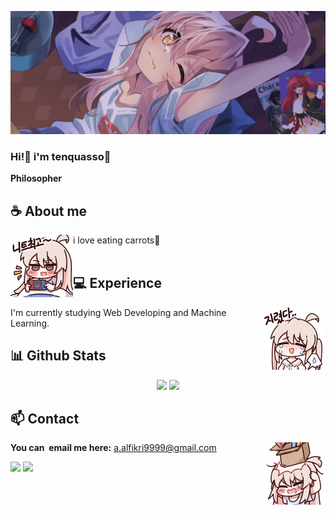<div align="center">
</div>

![Preview](./images/bg.webp)

### Hi!👋 i'm tenquasso🎀

**Philosopher** 

## **☕ About me**
<a href="https://github.com/tenquasso"><img align="left" width="100" src="./images/mahiro_switch.png"></a>
i love eating carrots🥕
<br><br>

## **💻 Experience**
<a href="https://github.com/tenquasso"><img align="right" width="100" src="./images/mahiro_cry.png"></a>
I'm currently studying Web Developing and Machine Learning.


## **📊 Github Stats**
<p align="center">
    <img width="48%" src="https://my-three-teal.vercel.app/api?username=tenquasso&show_icons=true&count_private=true&theme=react&hide_border=true&bg_color=0D1117"/> 
    <img width="30%" src="https://my-three-teal.vercel.app/api/top-langs/?username=anuraghazra&layout=donut"/>
</p>


## **📫 Contact**
<a href="https://github.com/tenquasso"><img align="right" width="100" src="./images/mahiro_box.png" /></a>
**You can  email me here:** a.alfikri9999@gmail.com

[![](https://img.shields.io/github/followers/tenquasso?label=Followers&style=social)](https://github.com/tenquasso)
[![](https://img.shields.io/badge/Mail-D14836?logo=gmail&logoColor=white)](mailto:a.alfikri9999@gmail.com)
